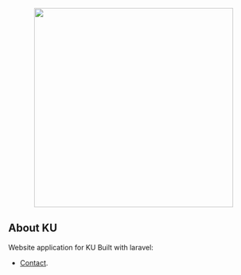 <p align="center"><img src="https://res.cloudinary.com/dtfbvvkyp/image/upload/v1566331377/laravel-logolockup-cmyk-red.svg" width="400"></p>

## About KU

Website application for KU Built with laravel:

- [Contact](https://twitter.com/Egonyu).


